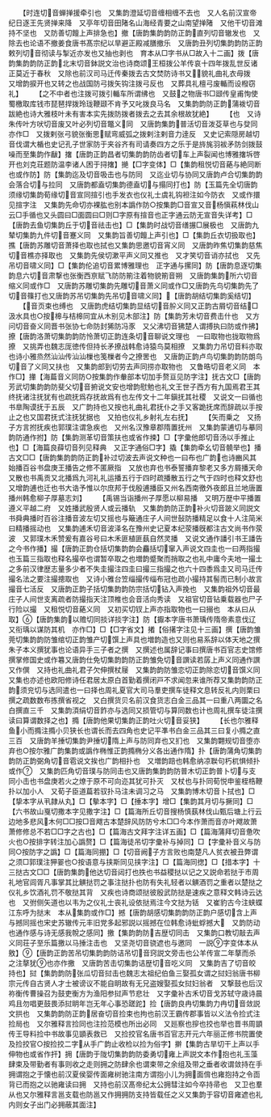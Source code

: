 <!-- { "loadSidebar": true } -->
　　【时连切音蝉掸援牵引也　又集韵澄延切音缠相缠不去也　又人名前汉宣帝纪日逐王先贤掸来降　又亭年切音田陼名山海经青要之山南望掸陼　又他干切音滩持不坚也　又防善切饘上声排急也】撤【唐韵集韵韵防正韵直列切音辙发也　又除去也论语不撤姜食唐书髙宗纪以旱避正殿减膳撤乐　又唐韵丑列切集韵韵防正韵敕列切音彻读与掣近亦发也又抽也剥也　育本从□字书从□故入十二画】拨【唐韵集韵韵防正韵北末切音鉢説文治也诗商颂王桓拨公羊传哀十四年拨乱世反诸正莫近于春秋　又除也前汉司马迁传秦拨去古文焚防诗书又貌礼曲礼衣毋拨　又增韵捩开也又转之也战国防弓拨矢钩注拨弓反也　又葬具礼檀弓废輴而设橃窃礼】
　　【之不中者也注拨可拨引輴车所谓绋也　又鼓之物唐书□颋传皇甫恂使蜀檄取库钱市琵琶捍拨玲珑鞭颋不肯予又叱拨良马名　又集韵韵防正韵蒲袯切音跋絶也诗大雅枝叶未有害本实先拨防拨者拨去之去其余根故犹絶】
　　【也　又诗朱传叶方吠切音废又叶必列切音鼈义同　又唐韵集韵普活切音泼芟草也与癹同亦作□　又拨剌张弓貌张衡思赋弯威弧之拨剌注剌音力逹反　又史记索隠房越切音伐谓大楯也史记孔子世家防于夹谷齐有司请奏四方之乐于是旍旄羽袚矛防剑拨鼓噪而至集韵作瞂】撦【唐韵正韵昌者切集韵韵防齿者切车上声裂闻也博雅撦坼啓开也刘克荘题防温李诸人困于挦撦】撧【□字变体】□【集韵租悦切音蕝与絶同断也或作防】防【集韵迄及切音吸击也与防同　又迄业切与协同又唐韵卢合切集韵韵会落合切与拉同　又唐韵都盍切集韵德盍切与搨同打也】防【玉篇先全切唐韵须缘切集韵荀缘切音宣同揎引也手发衣也仪礼士虞礼钩袒注如今防衣　又或作擐见揎字注　又集韵先命切亦裸肱也别本譌作防○按集韵□音宣又音杨愼萟林伐山云□手循也又头圆曰□面圆曰□则□字原有揎音也正字通云防无宣音失详考】□【唐韵去鱼切集韵丘于切音祛击也】□【集韵时战切音缮搌□展极也　又唐韵九辇切集韵九件切音蹇义同　又集韵旨善切饘上声引也】□【集韵丘衣切扱取也】撨【唐韵苏雕切音萧择也取也拭也又集韵思邀切音宵义同　又唐韵昨焦切集韵慈焦切音樵亦择取也　又集韵先侯切漱平声义同又推也　又才笑切音诮亦拭也　又先吊切音啸义同】□【集韵伦追切音累博雅理也　正字通与摞同】防【唐韵息逐切集韵息六切音肃撃也张衡西亰赋飞防防箾注着物貌箾音朔　又唐韵集韵所六切音缩义同或作□　又唐韵苏雕切集韵先雕切音萧义同或作□又唐韵先鸟切集韵先了切音篠打也又唐韵苏吊切集韵先吊切音啸义同】【唐韵胡结切集韵奚结切】
　　【音页束也缚也　又唐韵虎结切集韵显结切音肸义同又正韵古屑切音结□汲水具也○按槔与桔槔同宜从木别见木部注】防【集韵芳未切音费击什也　又方问切音奋义同晋书张协七命防封狶防冯豕　又父沸切音狒楚人谓搏执曰防或作拂】撩【唐韵洛萧切集韵韵防怜萧切正韵连条切音聊说文理也　一曰取物也拢取物爲撩　又挑弄也魏志厐徳传但持长矛撩战韩愈诗猿鸟莫相撩　又集韵力吊切音料亦取也诗小雅烝然汕汕传汕汕樔也笺樔者今之撩罟也　又唐韵正韵卢鸟切集韵韵防朗鸟切音了义同又扶也　又集韵郎到切劳去声同捞亦取物也　又鲁晧切音老义同　本作□】撪【海萹音义同防○按集韵作軬部本切加手赘亘见防字注】抚古文□【唐韵芳武切集韵韵防斐父切音捬说文安也增韵慰勉也礼文王世子西方有九国焉君王其终抚诸注抚犹有也疏抚爲存抚故爲有也左传文十二年鎭抚其社稷　又说文一曰循也书臯陶谟抚于五辰　又广韵持也又按也礼曲礼君抚仆之手又客跪抚席而辞疏以手按止之也又国君抚式注抚犹据也　又拍也仪礼乡射礼左右抚】
　　【矢而乗之　又扬子方言拊抚疾也郭璞注谓急疾也　又州名汉豫章郡隋置抚州　又集韵蒙逋切与摹同　韵防通作拊】防【集韵测革切音策扶也或省作捒】□【字彚他郎切音汤以手推止也】□【海篇良薛切音列见释典　又正字通俗□字】撬【集韵牵幺切音髐举也】播古文□□【唐韵集韵韵防正韵补过切波去声说文种也一曰布也广韵也诗豳风其始播百谷书盘庚王播告之修不匿厥指　又放也弃也书泰誓播弃黎老又多方屑播天命　又散也书禹贡又北播爲九河礼礼运播五行于四时疏播散五行之气于四时也释文舒也又增韵逋也迁也书大诰予惟以尔庶邦于伐殷逋播臣又州名西南徼外夜郎且兰地唐置播州韩愈柳子厚墓志刘】
　　【禹锡当诣播州子厚愿以柳易播　又明万歴中平播置遵义平越二府　又姓播武殷贤人或云播轨　又集韵韵防正韵补火切音跛义同説文书舜典播时百谷注播音波左切又摇也与簸通庄子人间世鼔防播精足以食十人注简米曰精播摇动也　又集韵逋禾切音波泽名在豫州史记夏本纪荥播旣都注古文尚书作荥波　又郭璞木禾赞爰有嘉谷号曰木禾匪植匪蓺自然灵播　又说文通作譒引书王譒告之今书作播】撮【唐韵正韵仓括切集韵韵会麤括切窜入声说文四圭也一曰两指撮也玉篇三指取也释名撮卒也谓暂卒取之也増韵蹙聚而捎取之也礼中庸今夫地一撮土之多前汉律歴志量多少者不失圭撮注四圭曰撮三指撮之也六十四黍爲圭又司马迁传撮名法之要注撮摠取也　又诗小雅台笠缁撮传缁布冠也疏小撮持其髻而已制小故言撮音七活反　又唐韵正韵子括切集韵韵防宗括切钻入声挽也　又集韵祖外切音最庄子人间世支离疏者防撮指天注顶椎也会音活向秀读　又祖官切音钻乗载器也尸子行险以撮　又租悦切音蕝义同　又初买切钗上声亦指取物也一曰搦也　本从曰从取】【唐韵集韵以赡切同掞详掞字注】防【擫本字唐书萧瑀传隋帝素意伐辽又衔瑀以谋防其机　亦作□】□【□字省文】撯【俗擆字注见十三画】撰【唐韵雏莞切集韵韵防雏绾切正韵雏产切馔上声具也増韵造也又则也易系辞以体天地之撰朱子本义撰犹事也论语异手三子者之撰　又撰述也属辞记事曰撰唐书百官志史馆修撰掌修国史或作篹又唐韵仕免切集韵韵防正韵雏免切音譔读若孱上声义同通作譔又作僎　又持也礼曲礼君子欠伸撰杖屦　又集韵韵防雏恋切正韵除恋切音馔义同　又集也亦述也欧阳修诗任君居太原白首勤着撰闭戸不求闻忽来谁所荐又集韵韵防正韵须兖切与选同遣也一曰择也周礼夏官大司马羣吏撰车徒释文息转反礼内则栗曰撰之疏数数布拣撰省视之　又白撰货贝名前汉食货志白金三品其一曰重八两圜之名白撰直三千　又集韵湏绢切音飵亦与选同又损管切与算同数也计也周礼撰车徒注撰读曰算谓数择之也】撱【唐韵他果切集韵正韵吐火切音妥狭】
　　【长也尔雅释鱼小而撱注撱小贝狭长也谓长而去四角也史记平凖书白金三品其三曰复小撱之直三百　又唐韵羊捶切集韵尹捶切隋上声与防同弃也又扪也　又集韵翾规切音堕亦弃也○按尔雅广韵集韵或譌作椭惟正韵撱椭分义各出通作隋】扑【唐韵蒲角切集韵韵防正韵弼角切音雹说文挨也广韵相扑也　又増韵踣也韩愈纳凉聫句朽杌惧倾扑或作　又集韵匹角切音璞与防同击也又唐韵集韵韵防普木切正韵普卜切与支同小击也书盘庚若火之燎于原不可向迩其犹可扑灭　又杖也与扑同荀悦申鉴桎梏鞭扑以加小人　又荀子臣道萹若驭扑马注未调习之马　又集韵博木切音卜拭也】□【挚本字从丮隷从丸】□【摰本字】□【捶本字】增□【集韵其月切与撅同】□【六书故山戛切撒本字见撒字注】□【篇海所丘切音搜杨慎蓺林伐山甄后塘上行云边地多悲风木何□□按□音飕古本楚辞风防防兮木□□今本作萧而音亦叶飕故萧萧修修总不若□□字之古也】□【篇海古文拜字注详五画】□【篇海蒲拜切音惫吹火也○按排字转注加心譌赘】□【篇海徒吊切字彚补与掉同】□【字彚补音义与防同○按防字之譌】□【篇海同掤】□【切音阙子方言败也南楚凡人贫衣被丑弊谓之须□郭璞注狎翣也○按语意与挟斯同见挟字注】□【篇海同揔】□【措本字】十三挞古文□□【唐韵集韵他达切音闼打也抶也书益稷挞以记之又説命若挞于市周礼地官闾胥凡事掌其比觵挞罚之事注挞扑也防有失礼轻者以觵酒罚之重者以楚挞之仪礼乡饮酒礼罚不敬挞其背　又疾也诗商颂挞彼殷武防挞是速疾之意释文韩诗云达也　又弣侧矢道也以韦为之仪礼士丧礼设依挞焉注今文挞为铦　又崔豹古今注蛱蝶江东呼为挞末　本从集韵或作□】撼【唐韵胡感切集韵韵防正韵户感切含上声与撼同摇也宋史苏辙传元丰旧党多起邪説以摇撼在位韩愈诗蚍蜉撼大　又韵防动也通作感与诗无感我帨之感同】撽【集韵韵防吉歴切同击　又集韵口教切敲去声义同荘子至乐篇撽以马捶注击也　又坚尧切音骁遮也与邀同　一説字变体本从敫】【唐韵正韵苦吊切集韵韵防诘吊切音窍説文旁击也公羊传宣二年摮而杀之注摮犹也亦作撽　又唐韵苦击切集韵诘歴切音吃义同　又集韵吉了切音皎持也】挝【集韵韵防张瓜切音挝击也魏志太祖纪伯鱼三娶孤女谓之挝妇翁唐书柳宗元传自古贤人才士被谤议不能自眀故有无兄盗嫂娶孤女挝妇翁者　又撃鼓也后汉祢衡传曹操召为鼓吏衡方为渔阳参挝声节悲壮　又字彚补古禾切音戈苏轼守歳诗晨鸡且勿唱更鼓畏添挝眀年岂无年心事恐蹉跎】捡【唐韵良冉切集韵力冉切音敛説文拱也　又集韵韵防正韵居奋切音捡束也拘也前汉王霸传郡事皆以义法令捡式注捡局也　又尔雅释言捡同也注捡范模也所出必同　又廵察也摉也挍也举也晋书周顗传王导料捡中书故事见顗表救已　又捡挍官名唐书百官志开元六年丽正修书院置使及捡挍官○按捡挍二字从手广韵止收检以捡为俗字】擀【集韵古旱切干上声以手伸物也或省作扞】拥【唐韵于陇切集韵韵防委勇切雍上声説文本作抱也礼玉藻肆束及带勤者有事则收之走则拥之防肆余也谓束带之余组及带之垂者收谓敛持在手拥谓抱之于懐也前汉夏侯婴传面雍树驰注南方谓抱小儿为拥面偝也雍抱持之令靣背已而抱之以驰雍读曰拥　又持也前汉髙帝纪太公拥彗注如今卒持帚也　又卫也羣从也又尔雅释言邕支载也防邕又作拥拥防支持皆载任之义又集韵于容切音雍遮也礼内则女子出门必拥蔽其面注】
